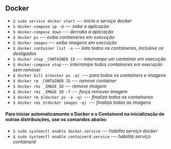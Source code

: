 ## Docker

- `$ sudo service docker start` --- _inicia o serviço docker_
- `$ docker-compose up -d` --- _sobe a aplicação_
- `$ docker-compose down` --- _derruba a aplicação_
- `$ docker ps` --- _exibe containeres em execução_
- `$ docker images` --- _exibe imagens em execução_
- `$ docker container list -a` --- _lista todos os containeres, inclusive os desligados_
- `$ docker stop _CONTAINER ID` --- _interrompe um container em execução_
- `$ docker-compose stop` --- _interrompe todos containeres em execução sem remover_
- `$ docker kill $(docker ps -q) `--- _para todos os containers e imagens_
- `$ docker rm _CONTAINER ID` --- _remove container_
- `$ docker rmi _IMAGE ID` --- _remove imagem_
- `$ docker rmi _IMAGE ID -f` --- _força remover imagem_
- `$ docker rm $(docker ps -a -q) `--- _finaliza todos os containeres_
- `$ docker rmi $(docker images -q) `--- _finaliza todas as imagens_

#### Para iniciar automaticamente o Docker e o Containerd na inicialização de outras distribuições, use os comandos abaixo:
- `$ sudo systemctl enable docker.service` --- _habilita serviço docker_
- `$ sudo systemctl enable containerd.service` --- _habilita serviço containerd_
